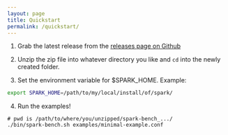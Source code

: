 ```yaml
---
layout: page
title: Quickstart
permalink: /quickstart/
---
```


1. Grab the latest release from the [releases page on Github](https://github.com/SparkTC/spark-bench/releases/latest)

2. Unzip the zip file into whatever directory you like and `cd` into the newly created folder. 

3. Set the environment variable for $SPARK_HOME. Example:
```bash
export SPARK_HOME=/path/to/my/local/install/of/spark/
```

4. Run the examples!
```
# pwd is /path/to/where/you/unzipped/spark-bench_.../
./bin/spark-bench.sh examples/minimal-example.conf
```